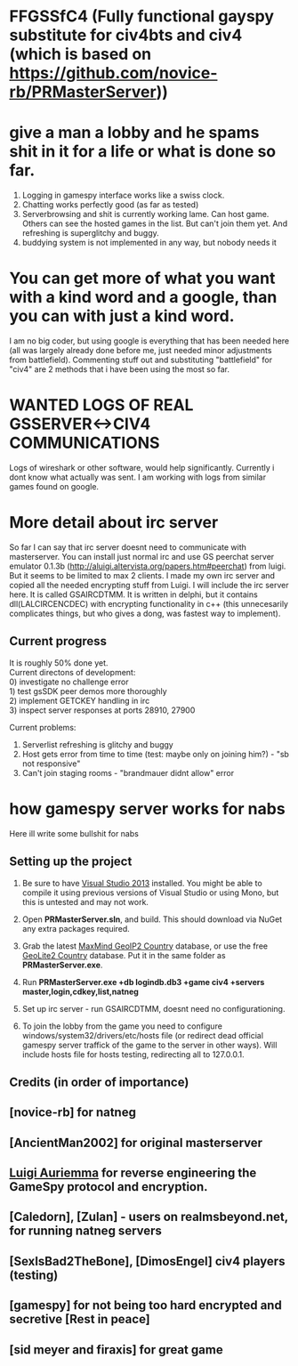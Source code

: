 FFGSSfC4 (Fully functional gayspy substitute for civ4bts and civ4 (which is based on https://github.com/novice-rb/PRMasterServer))
==============================================


give a man a lobby and he spams shit in it for a life or what is done so far.
====================================================
1. Logging in gamespy interface works like a swiss clock.
2. Chatting works perfectly good (as far as tested) 
3. Serverbrowsing and shit is currently working lame. Can host game. Others can see the hosted games in the list. But can't join them yet. And refreshing is superglitchy and buggy.
4. buddying system is not implemented in any way, but nobody needs it


You can get more of what you want with a kind word and a google, than you can with just a kind word.
=================
I am no big coder, but using google is everything that has been needed here (all was largely already done before me, just needed minor adjustments from battlefield). Commenting stuff out and substituting "battlefield" for "civ4" are 2 methods that i have been using the most so far.


WANTED LOGS OF REAL GSSERVER<->CIV4 COMMUNICATIONS
==================================================
Logs of wireshark or other software, would help significantly. Currently i dont know what actually was sent.
I am working with logs from similar games found on google.


More detail about irc server
============================
So far I can say that irc server doesnt need to communicate with masterserver. You can install just normal irc and use GS peerchat server emulator 0.1.3b (http://aluigi.altervista.org/papers.htm#peerchat) from luigi. But it seems to be limited to max 2 clients. I made my own irc server and copied all the needed encrypting stuff from Luigi. I will include the irc server here. It is called GSAIRCDTMM. It is written in delphi, but it contains dll(LALCIRCENCDEC) with encrypting functionality in c++ (this unnecesarily complicates things, but who gives a dong, was fastest way to implement).



Current progress
----------
It is roughly 50% done yet.<br>
  Current directons of development:<br>
    0) investigate no challenge error<br>
    1) test gsSDK peer demos more thoroughly<br>
    2) implement GETCKEY handling in irc<br>
    3) inspect server responses at ports 28910, 27900 <br>

Current problems:<br>
1. Serverlist refreshing is glitchy and buggy<br>
2. Host gets error from time to time (test: maybe only on joining him?) - "sb not responsive"<br>
3. Can't join staging rooms - "brandmauer didnt allow" error




how gamespy server works for nabs
============================
Here ill write some bullshit for nabs


Setting up the project
---------------------
1. Be sure to have [Visual Studio 2013](http://www.microsoft.com/en-us/download/details.aspx?id=40787) installed.  You might be able to compile it using previous versions of Visual Studio or using Mono, but this is untested and may not work.

2. Open **PRMasterServer.sln**, and build. This should download via NuGet any extra packages required.

3. Grab the latest [MaxMind GeoIP2 Country](https://www.maxmind.com/en/country) database, or use the free [GeoLite2 Country](http://dev.maxmind.com/geoip/geoip2/geolite2/) database. Put it in the same folder as **PRMasterServer.exe**.

5. Run **PRMasterServer.exe +db logindb.db3 +game civ4 +servers master,login,cdkey,list,natneg**

6. Set up irc server - run GSAIRCDTMM, doesnt need no configurationing.

7. To join the lobby from the game you need to configure windows/system32/drivers/etc/hosts file (or redirect dead official gamespy server traffick of the game to the server in other ways). Will include hosts file for hosts testing, redirecting all to 127.0.0.1.


Credits (in order of importance)
---------------------

[novice-rb] for natneg
--
[AncientMan2002] for original masterserver
--
[Luigi Auriemma](http://aluigi.org) for reverse engineering the GameSpy protocol and encryption.
--
[Caledorn], [Zulan] - users on realmsbeyond.net, for running natneg servers
--
[SexIsBad2TheBone], [DimosEngel] civ4 players (testing)
--
[gamespy] for not being too hard encrypted and secretive [Rest in peace]
--
[sid meyer and firaxis] for great game
--
